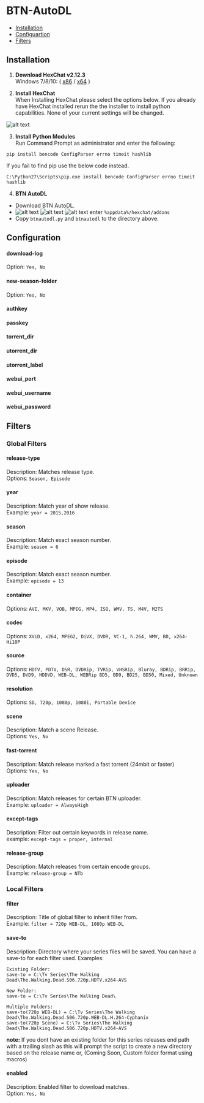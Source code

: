 # BTN-AutoDL

- [Installation](#installation)
- [Configuartion](#configuration)
- [Filters](#filters)

## Installation
1. **Download HexChat v2.12.3**  
  Windows 7/8/10: ( [x86](https://dl.hexchat.net/hexchat/HexChat%202.12.3%20x86.exe) / [x64](https://dl.hexchat.net/hexchat/HexChat%202.12.3%20x64.exe) )
  
2. **Install HexChat**  
  When Installing HexChat please select the options below. If you already have HexChat installed rerun the the installer to install python capabilities. None of your current settings will be changed.
  
  ![alt text](http://oi63.tinypic.com/2rna7bo.jpg "Hexchat Python install")
  
3. **Install Python Modules**  
  Run Command Prompt as administrator and enter the following:  
  ```
pip install bencode ConfigParser errno timeit hashlib
  ```  
  If you fail to find pip use the below code instead.  
  ```
C:\Python27\Scripts\pip.exe install bencode ConfigParser errno timeit hashlib
  ```  
  
  
4. **BTN AutoDL**
  - Download BTN AutoDL.
  - ![alt text](http://i66.tinypic.com/331dqir_th.png "Windows Key") ![alt text](http://i65.tinypic.com/eg8m0n_th.png "Plus") ![alt text](http://icons.iconarchive.com/icons/chromatix/keyboard-keys/32/letter-uppercase-R-icon.png "R Key") enter `%appdata%/hexchat/addons`
  - Copy `btnautodl.py` and `btnautodl` to the directory above. 
  
## Configuration
#### download-log
Option: `Yes, No`  
#### new-season-folder
Option: `Yes, No`  
#### authkey
#### passkey
#### torrent_dir
#### utorrent_dir
#### utorrent_label
#### webui_port  
#### webui_username
#### webui_password
## Filters
### Global Filters
#### release-type
Description: Matches release type.  
Options: `Season, Episode`  
#### year
Description: Match year of show release.  
Example: `year = 2015,2016`  
#### season
Description: Match exact season number.  
Example: `season = 6`  
#### episode
Description: Match exact season number.  
Example: `episode = 13` 
#### container
Options: `AVI, MKV, VOB, MPEG, MP4, ISO, WMV, TS, M4V, M2TS`  
#### codec
Options: `XViD, x264, MPEG2, DiVX, DVDR, VC-1, h.264, WMV, BD, x264-Hi10P`  
#### source
Options:  `HDTV, PDTV, DSR, DVDRip, TVRip, VHSRip, Bluray, BDRip, BRRip, DVD5, DVD9, HDDVD, WEB-DL, WEBRip BD5, BD9, BD25, BD50, Mixed, Unknown`  
#### resolution
Options: `SD, 720p, 1080p, 1080i, Portable Device`
#### scene
Description: Match a scene Release.  
Options: `Yes, No`  
#### fast-torrent
Description: Match release marked a fast torrent (24mbit or faster)  
Options: `Yes, No`  
#### uploader
Description: Match releases for certain BTN uploader.  
Example: `uploader = AlwaysHigh`    
#### except-tags
Description: Filter out certain keywords in release name.  
example: `except-tags = proper, internal`  
#### release-group
Description: Match releases from certain encode groups.  
Example: `release-group = NTb`

### Local Filters
#### filter
Description: Title of global filter to inherit filter from.  
Example: `filter = 720p WEB-DL, 1080p WEB-DL`  
#### save-to
Description: Directory where your series files will be saved. You can have a save-to for each filter used.
Examples:
```
Existing Folder:
save-to = C:\Tv Series\The Walking Dead\The.Walking.Dead.S06.720p.HDTV.x264-AVS

New Folder:
save-to = C:\Tv Series\The Walking Dead\

Multiple Folders:
save-to(720p WEB-DL) = C:\Tv Series\The Walking Dead\The.Walking.Dead.S06.720p.WEB-DL.H.264-Cyphanix
save-to(720p Scene) = C:\Tv Series\The Walking Dead\The.Walking.Dead.S06.720p.HDTV.x264-AVS
```
**note:** If you dont have an existing folder for this series releases end path with a trailing slash as this will prompt the script to create a new directory based on the release name or, (Coming Soon, Custom folder format using macros)
#### enabled
Description: Enabled filter to download matches.  
Option: `Yes, No`

